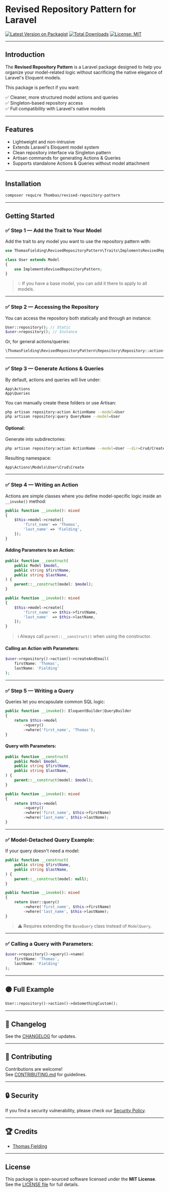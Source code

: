 # Revised Repository Pattern for Laravel

[![Latest Version on Packagist](https://img.shields.io/packagist/v/Thombas/revised-repository-pattern.svg?style=flat-square)](https://packagist.org/packages/Thombas/revised-repository-pattern)
[![Total Downloads](https://img.shields.io/packagist/dt/Thombas/revised-repository-pattern.svg?style=flat-square)](https://packagist.org/packages/Thombas/revised-repository-pattern)
[![License: MIT](https://img.shields.io/github/license/Thombas/revised-repository-pattern?style=flat-square)](https://packagist.org/packages/Thombas/revised-repository-pattern)

---

## Introduction

The **Revised Repository Pattern** is a Laravel package designed to help you organize your model-related logic without sacrificing the native elegance of Laravel's Eloquent models.

This package is perfect if you want:

✅ Cleaner, more structured model actions and queries  
✅ Singleton-based repository access  
✅ Full compatibility with Laravel's native models

---

## Features

- Lightweight and non-intrusive
- Extends Laravel's Eloquent model system
- Clean repository interface via Singleton pattern
- Artisan commands for generating Actions & Queries
- Supports standalone Actions & Queries without model attachment

---

## Installation

```bash
composer require Thombas/revised-repository-pattern
```

---

## Getting Started

### ✅ Step 1 — Add the Trait to Your Model

Add the trait to any model you want to use the repository pattern with:

```php
use ThomasFielding\RevisedRepositoryPattern\Traits\ImplementsRevisedRepositoryPattern;

class User extends Model
{
    use ImplementsRevisedRepositoryPattern;
}
```

> 💡 If you have a base model, you can add it there to apply to all models.

---

### ✅ Step 2 — Accessing the Repository

You can access the repository both statically and through an instance:

```php
User::repository(); // Static
$user->repository(); // Instance
```

Or, for general actions/queries:

```php
\ThomasFielding\RevisedRepositoryPattern\Repository\Repository::action();
```

---

### ✅ Step 3 — Generate Actions & Queries

By default, actions and queries will live under:

```
App\Actions
App\Queries
```

You can manually create these folders or use Artisan:

```bash
php artisan repository:action ActionName --model=User
php artisan repository:query QueryName --model=User
```

#### Optional:
Generate into subdirectories:

```bash
php artisan repository:action ActionName --model=User --dir=Crud/Create
```

Resulting namespace:

```
App\Actions\Models\User\Crud\Create
```

---

### ✅ Step 4 — Writing an Action

Actions are simple classes where you define model-specific logic inside an `__invoke()` method:

```php
public function __invoke(): mixed
{
    $this->model->create([
        'first_name' => 'Thomas',
        'last_name' => 'Fielding',
    ]);
}
```

#### Adding Parameters to an Action:

```php
public function __construct(
    public Model $model,
    public string $firstName,
    public string $lastName,
) {
    parent::__construct(model: $model);
}

public function __invoke(): mixed
{
    $this->model->create([
        'first_name' => $this->firstName,
        'last_name'  => $this->lastName,
    ]);
}
```

> ℹ️ Always call `parent::__construct()` when using the constructor.

#### Calling an Action with Parameters:

```php
$user->repository()->action()->createAndEmail(
    firstName: 'Thomas',
    lastName: 'Fielding'
);
```

---

### ✅ Step 5 — Writing a Query

Queries let you encapsulate common SQL logic:

```php
public function __invoke(): EloquentBuilder|QueryBuilder
{
    return $this->model
        ->query()
        ->where('first_name', 'Thomas');
}
```

#### Query with Parameters:

```php
public function __construct(
    public Model $model,
    public string $firstName,
    public string $lastName,
) {
    parent::__construct(model: $model);
}

public function __invoke(): mixed
{
    return $this->model
        ->query()
        ->where('first_name', $this->firstName)
        ->where('last_name', $this->lastName);
}
```

---

### ✅ Model-Detached Query Example:

If your query doesn't need a model:

```php
public function __construct(
    public string $firstName,
    public string $lastName,
) {
    parent::__construct(model: null);
}

public function __invoke(): mixed
{
    return User::query()
        ->where('first_name', $this->firstName)
        ->where('last_name', $this->lastName);
}
```

> ⚠️ Requires extending the `BaseQuery` class instead of `ModelQuery`.

---

### ✅ Calling a Query with Parameters:

```php
$user->repository()->query()->name(
    firstName: 'Thomas',
    lastName: 'Fielding'
);
```

---

## 🟣 Full Example

```php
User::repository()->action()->doSomethingCustom();
```

---

## 📜 Changelog

See the [CHANGELOG](https://github.com/Thombas/revised-repository-pattern/blob/main/CHANGELOG.md) for updates.

---

## 🤝 Contributing

Contributions are welcome!  
See [CONTRIBUTING.md](https://github.com/Thombas/revised-repository-pattern/blob/main/.github/CONTRIBUTING.md) for guidelines.

---

## 🔒 Security

If you find a security vulnerability, please check our [Security Policy](https://github.com/Thombas/revised-repository-pattern/security/policy).

---

## 🏆 Credits

- [Thomas Fielding](https://github.com/thomasfielding)

---

## License

This package is open-sourced software licensed under the **MIT License**.  
See the [LICENSE file](https://github.com/Thombas/revised-repository-pattern/blob/main/LICENSE.md) for full details.
